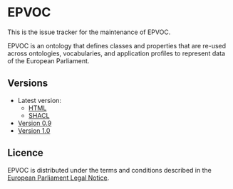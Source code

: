 # EPVOC

This is the issue tracker for the maintenance of EPVOC.

EPVOC is an ontology that defines classes and properties that are re-used across ontologies, vocabularies, and application profiles to represent data of the European Parliament.

## Versions
- Latest version:
  - [HTML](index.html)
  - [SHACL](epvoc.ttl)
- [Version 0.9](./0.9/)
- [Version 1.0](./1.0/)


## Licence

EPVOC is distributed under the terms and conditions described in the [European Parliament Legal Notice](https://www.europarl.europa.eu/legal-notice/).